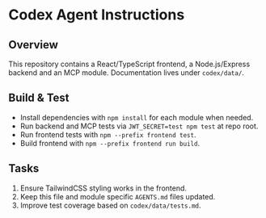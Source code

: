# Codex Agent Instructions

## Overview
This repository contains a React/TypeScript frontend, a Node.js/Express backend and an MCP module. Documentation lives under `codex/data/`.

## Build & Test
- Install dependencies with `npm install` for each module when needed.
- Run backend and MCP tests via `JWT_SECRET=test npm test` at repo root.
- Run frontend tests with `npm --prefix frontend test`.
- Build frontend with `npm --prefix frontend run build`.

## Tasks
1. Ensure TailwindCSS styling works in the frontend.
2. Keep this file and module specific `AGENTS.md` files updated.
3. Improve test coverage based on `codex/data/tests.md`.
